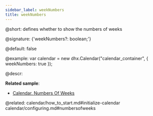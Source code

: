 ```yaml
---
sidebar_label: weekNumbers
title: weekNumbers
---          
```


@short: defines whether to show the numbers of weeks

@signature: {'weekNumbers?: boolean;'}

@default: false

@example: 
var calendar = new dhx.Calendar("calendar_container", { 
    weekNumbers: true
});



@descr: 

**Related sample**:
- [Calendar. Numbers Of Weeks](https://snippet.dhtmlx.com/9692gk6n)

@related:
calendar/how_to_start.md#initialize-calendar
calendar/configuring.md#numbersofweeks
